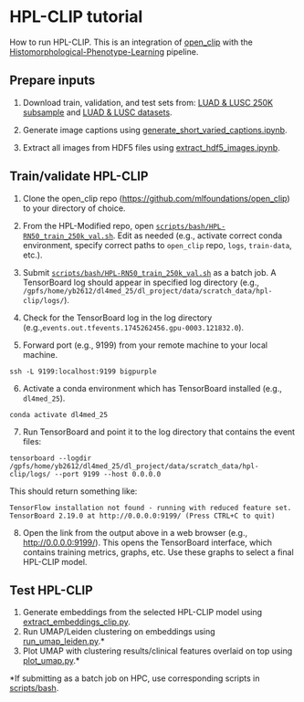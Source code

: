 # HPL-CLIP tutorial

How to run HPL-CLIP. This is an integration of [open_clip](https://github.com/mlfoundations/open_clip) with the [Histomorphological-Phenotype-Learning](https://github.com/AdalbertoCq/Histomorphological-Phenotype-Learning) pipeline.

## Prepare inputs

1. Download train, validation, and test sets from: [LUAD & LUSC 250K subsample](https://drive.google.com/drive/folders/1FuPkMnv6CiDe26doUXfEfQEWShgbmp9P) and [LUAD & LUSC datasets](https://drive.google.com/drive/folders/18skVh8Vk6zoxG3Se5Vlb7a3EKP2xHXXd).

2. Generate image captions using [generate_short_varied_captions.ipynb](https://github.com/yumibriones/HPL-Modified/blob/main/notebooks/generate_short_varied_captions.ipynb).

3. Extract all images from HDF5 files using [extract_hdf5_images.ipynb]().

## Train/validate HPL-CLIP

1. Clone the open_clip repo (https://github.com/mlfoundations/open_clip) to your directory of choice.

2. From the HPL-Modified repo, open [`scripts/bash/HPL-RN50_train_250k_val.sh`](https://github.com/yumibriones/HPL-Modified/blob/main/scripts/bash/HPL-RN50_train_250k_val.sh). Edit as needed (e.g., activate correct conda environment, specify correct paths to `open_clip` repo, `logs`, `train-data`, etc.).

3. Submit [`scripts/bash/HPL-RN50_train_250k_val.sh`](https://github.com/yumibriones/HPL-Modified/blob/main/scripts/bash/HPL-RN50_train_250k_val.sh) as a batch job. A TensorBoard log should appear in specified log directory (e.g., `/gpfs/home/yb2612/dl4med_25/dl_project/data/scratch_data/hpl-clip/logs/`).

4. Check for the TensorBoard log in the log directory (e.g.,`events.out.tfevents.1745262456.gpu-0003.121832.0`).

5. Forward port (e.g., 9199) from your remote machine to your local machine.

```
ssh -L 9199:localhost:9199 bigpurple
```

6. Activate a conda environment which has TensorBoard installed (e.g., `dl4med_25`).

```
conda activate dl4med_25
```

7. Run TensorBoard and point it to the log directory that contains the event files:

```
tensorboard --logdir /gpfs/home/yb2612/dl4med_25/dl_project/data/scratch_data/hpl-clip/logs/ --port 9199 --host 0.0.0.0
```

This should return something like:

```
TensorFlow installation not found - running with reduced feature set.
TensorBoard 2.19.0 at http://0.0.0.0:9199/ (Press CTRL+C to quit)
```

8. Open the link from the output above in a web browser (e.g., http://0.0.0.0:9199/). This opens the TensorBoard interface, which contains training metrics, graphs, etc. Use these graphs to select a final HPL-CLIP model.

## Test HPL-CLIP

1. Generate embeddings from the selected HPL-CLIP model using [extract_embeddings_clip.py](https://github.com/yumibriones/HPL-Modified/blob/main/scripts/py/extract_embeddings_clip.py).
2. Run UMAP/Leiden clustering on embeddings using [run_umap_leiden.py](https://github.com/yumibriones/HPL-Modified/blob/main/scripts/py/run_umap_leiden.py).*
3. Plot UMAP with clustering results/clinical features overlaid on top using [plot_umap.py](https://github.com/yumibriones/HPL-Modified/blob/main/scripts/py/plot_umap.py).*

*If submitting as a batch job on HPC, use corresponding scripts in [scripts/bash](https://github.com/yumibriones/HPL-Modified/tree/main/scripts/bash).
